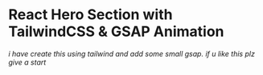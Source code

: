# React Hero Section with TailwindCSS & GSAP Animation
*i have create this using tailwind and add some small gsap. 
if u like this plz give a start*
